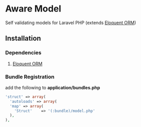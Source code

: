 # Aware Model
Self validating models for Laravel PHP (extends [Eloquent ORM](https://github.com/taylorotwell/eloquent))

## Installation

### Dependencies
1. [Eloquent ORM](https://github.com/taylorotwell/eloquent)

### Bundle Registration
add the following to **application/bundles.php**

```php
'struct' => array(
  'autoloads' => array(
  'map' => array(
    'Struct'    => '(:bundle)/model.php'
  ),
),
```
